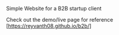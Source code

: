 Simple Website for a B2B startup client

Check out the demo/live page for reference [https://reyvanth08.github.io/b2b/]

